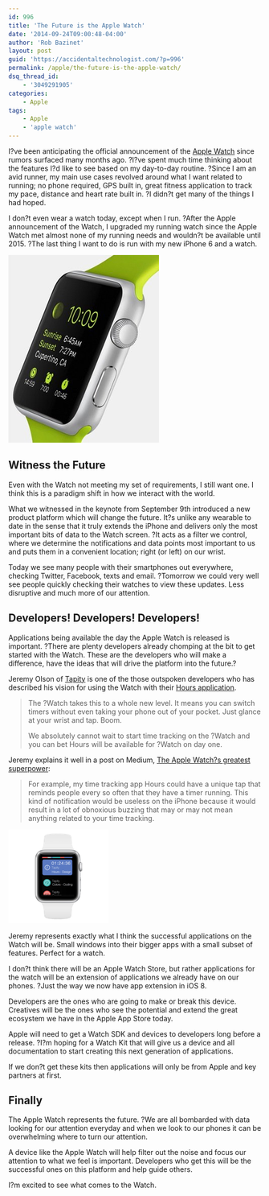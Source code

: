 ```yaml
---
id: 996
title: 'The Future is the Apple Watch'
date: '2014-09-24T09:00:48-04:00'
author: 'Rob Bazinet'
layout: post
guid: 'https://accidentaltechnologist.com/?p=996'
permalink: /apple/the-future-is-the-apple-watch/
dsq_thread_id:
    - '3049291905'
categories:
    - Apple
tags:
    - Apple
    - 'apple watch'
---
```


I?ve been anticipating the official announcement of the [Apple Watch](http://www.apple.com/watch/) since rumors surfaced many months ago. ?I?ve spent much time thinking about the features I?d like to see based on my day-to-day routine. ?Since I am an avid runner, my main use cases revolved around what I want related to running; no phone required, GPS built in, great fitness application to track my pace, distance and heart rate built in. ?I didn?t get many of the things I had hoped.

I don?t even wear a watch today, except when I run. ?After the Apple announcement of the Watch, I upgraded my running watch since the Apple Watch met almost none of my running needs and wouldn?t be available until 2015. ?The last thing I want to do is run with my new iPhone 6 and a watch.

![Apple watch](/assets/img/2014/09/apple-watch.jpg "apple-watch.jpg")

## Witness the Future

Even with the Watch not meeting my set of requirements, I still want one. I think this is a paradigm shift in how we interact with the world.

What we witnessed in the keynote from September 9th introduced a new product platform which will change the future. It?s unlike any wearable to date in the sense that it truly extends the iPhone and delivers only the most important bits of data to the Watch screen. ?It acts as a filter we control, where we determine the notifications and data points most important to us and puts them in a convenient location; right (or left) on our wrist.

Today we see many people with their smartphones out everywhere, checking Twitter, Facebook, texts and email. ?Tomorrow we could very well see people quickly checking their watches to view these updates. Less disruptive and much more of our attention.

## Developers! Developers! Developers!

Applications being available the day the Apple Watch is released is important. ?There are plenty developers already chomping at the bit to get started with the Watch. These are the developers who will make a difference, have the ideas that will drive the platform into the future.?

Jeremy Olson of [Tapity](http://tapity.com) is one of the those outspoken developers who has described his vision for using the Watch with their [Hours application](http://www.hourstimetracking.com).

> The ?Watch takes this to a whole new level. It means you can switch timers without even taking your phone out of your pocket. Just glance at your wrist and tap. Boom.
> 
> We absolutely cannot wait to start time tracking on the ?Watch and you can bet Hours will be available for ?Watch on day one.

Jeremy explains it well in a post on Medium, [The Apple Watch?s greatest superpower](https://medium.com/@jerols/the-apple-watchs-greatest-superpower-c575fb7605d8):

> For example, my time tracking app Hours could have a unique tap that reminds people every so often that they have a timer running. This kind of notification would be useless on the iPhone because it would result in a lot of obnoxious buzzing that may or may not mean anything related to your time tracking.

![Apple Watch White BG](/assets/img/2014/09/Apple-Watch-White-BG.png "Apple-Watch-White-BG.png")

Jeremy represents exactly what I think the successful applications on the Watch will be. Small windows into their bigger apps with a small subset of features. Perfect for a watch.

I don?t think there will be an Apple Watch Store, but rather applications for the watch will be an extension of applications we already have on our phones. ?Just the way we now have app extension in iOS 8.

Developers are the ones who are going to make or break this device. Creatives will be the ones who see the potential and extend the great ecosystem we have in the Apple App Store today.

Apple will need to get a Watch SDK and devices to developers long before a release. ?I?m hoping for a Watch Kit that will give us a device and all documentation to start creating this next generation of applications.

If we don?t get these kits then applications will only be from Apple and key partners at first.

## Finally

The Apple Watch represents the future. ?We are all bombarded with data looking for our attention everyday and when we look to our phones it can be overwhelming where to turn our attention.

A device like the Apple Watch will help filter out the noise and focus our attention to what we feel is important. Developers who get this will be the successful ones on this platform and help guide others.

I?m excited to see what comes to the Watch.